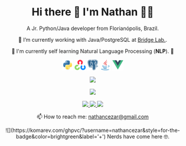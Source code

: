 <h1 align='center'>
  Hi there 👋 I'm Nathan 👨‍💻
</h1>

<p align='center'>
  A Jr. Python/Java developer from Florianópolis, Brazil.
</p>
<p align='center'>
  🔭 I’m currently working with Java/PostgreSQL at <a href='https://github.com/laboratoriobridge'>Bridge Lab.</a>.
</p>
<p align='center'>
  🌱 I'm currently self learning Natural Language Processing (<b>NLP</b>). 📖
</p>

<p align='center'>
  <code><img height="30" title="Python" alt="Python"
             src="https://github.com/devicons/devicon/blob/master/icons/python/python-original.svg"></code>
  <code><img height="30" title="OpenCV" alt="OpenCV"
             src="https://github.com/devicons/devicon/blob/master/icons/opencv/opencv-original.svg"></code>
  <code><img height="30" title="PostgreSQL" alt="PostgreSQL"
             src="https://github.com/devicons/devicon/blob/master/icons/postgresql/postgresql-plain.svg"></code>
  <code><img height="30" title="Java" alt="Java"
             src="https://github.com/devicons/devicon/blob/master/icons/java/java-original.svg"></code>
  <code><img height="30" title="Vue" alt="Vue"
             src="https://github.com/devicons/devicon/blob/master/icons/vuejs/vuejs-original.svg"></code>
</p>

<p align='center'>
  <a href="#">
    <img src="https://github-readme-stats.vercel.app/api?username=nathancezar&show_icons=true&theme=vue&count_private=true&card_width=350">
  </a>
</p> 
<p align='center'>
  <a href="#"> 
    <img src="https://github-readme-stats.vercel.app/api/top-langs/?username=nathancezar&layout=compact&card_width=350">
  </a>
</p>

<p align='center'>
  <a href="https://www.linkedin.com/in/nathan-cezar-cardoso/">
    <img src="https://img.shields.io/badge/linkedin-%230077B5.svg?&style=for-the-badge&logo=linkedin&logoColor=white" />
  </a>
  <a href="https://discord.gg/EkdYJHuNRV">
    <img src="https://img.shields.io/badge/Discord-7289DA?style=for-the-badge&logo=discord&logoColor=white" />
  </a>
  <a href="https://t.me/nathancezar">
    <img src="https://img.shields.io/badge/Telegram-2CA5E0?style=for-the-badge&logo=telegram&logoColor=white" />
  </a>
</p>

<p align='center'>
  📫 How to reach me: <a href='mailto:nathancezar@gmail.com'>nathancezar@gmail.com</a>
</p>

<p align='center'>
  ![](https://komarev.com/ghpvc/?username=nathancezar&style=for-the-badge&color=brightgreen&label='+') Nerds have come here 🤓.
</p>
  
<!--
**nathancezar/nathancezar** is a ✨ _special_ ✨ repository because its `README.md` (this file) appears on your GitHub profile.
-->
